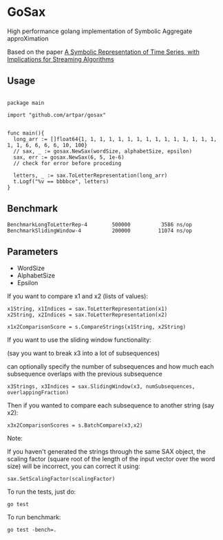 # GoSax
High performance golang implementation of Symbolic Aggregate approXimation

Based on the paper [A Symbolic Representation of Time Series, with Implications for Streaming Algorithms](http://www.cs.ucr.edu/~eamonn/SAX.pdf)


## Usage

```

package main

import "github.com/artpar/gosax"


func main(){
  long_arr := []float64{1, 1, 1, 1, 1, 1, 1, 1, 1, 1, 1, 1, 1, 1, 1, 1, 1, 6, 6, 6, 6, 10, 100}
  // sax, _ := gosax.NewSax(wordSize, alphabetSize, epsilon)
  sax, err := gosax.NewSax(6, 5, 1e-6)
  // check for error before proceding

  letters, _ := sax.ToLetterRepresentation(long_arr)
  t.Logf("%v == bbbbce", letters)
}

```


## Benchmark

```
BenchmarkLongToLetterRep-4   	  500000	      3586 ns/op
BenchmarkSlidingWindow-4       	  200000	     11074 ns/op
```

## Parameters

- WordSize
- AlphabetSize
- Epsilon


If you want to compare x1 and x2 (lists of values):

```
x1String, x1Indices = sax.ToLetterRepresentation(x1)
x2String, x2Indices = sax.ToLetterRepresentation(x2)

x1x2ComparisonScore = s.CompareStrings(x1String, x2String)
```

If you want to use the sliding window functionality:

(say you want to break x3 into a lot of subsequences)

can optionally specify the number of subsequences and how much each subsequence overlaps with the previous subsequence

```
x3Strings, x3Indices = sax.SlidingWindow(x3, numSubsequences, overlappingFraction)
```

Then if you wanted to compare each subsequence to another string (say x2):

```
x3x2ComparisonScores = s.BatchCompare(x3,x2)
```


Note:

If you haven't generated the strings through the same SAX object, the scaling factor (square root of the length of the input vector over the word size) will be incorrect, you can correct it using:

```
sax.SetScalingFactor(scalingFactor)
```

To run the tests, just do:

```
go test
```

To run benchmark:

```
go test -bench=.
```